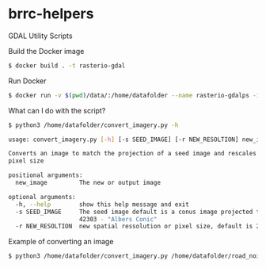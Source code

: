 # brrc-helpers
GDAL Utility Scripts


Build the Docker image
```bash
$ docker build . -t rasterio-gdal
```


Run Docker
```bash
$ docker run -v $(pwd)/data/:/home/datafolder --name rasterio-gdalps -it --rm rasterio-gdal /bin/bash
```


What can I do with the script?
```bash
$ python3 /home/datafolder/convert_imagery.py -h
```

```bash
usage: convert_imagery.py [-h] [-s SEED_IMAGE] [-r NEW_RESOLTION] new_image

Converts an image to match the projection of a seed image and rescales the
pixel size

positional arguments:
  new_image         The new or output image

optional arguments:
  -h, --help        show this help message and exit
  -s SEED_IMAGE     The seed image default is a conus image projected to EPSG:
                    42303 - "Albers Conic"
  -r NEW_RESOLTION  new spatial ressolution or pixel size, default is 270
```



Example of converting an image
```bash
$ python3 /home/datafolder/convert_imagery.py /home/datafolder/road_noise.tif
```
